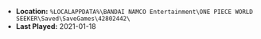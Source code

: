 * **Location:** `%LOCALAPPDATA%\BANDAI NAMCO Entertainment\ONE PIECE WORLD SEEKER\Saved\SaveGames\42802442\`
* **Last Played:** 2021-01-18
